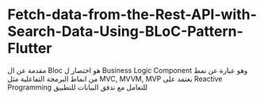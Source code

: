 # Fetch-data-from-the-Rest-API-with-Search-Data-Using-BLoC-Pattern-Flutter
مقدمة عن ال Bloc هو اختصار ل Business Logic Component   وهو عبارة عن نمط من انماط البرمجة التفاعلية مثل MVC, MVVM, MVP يعتمد على Reactive Programming للتعامل مع تدفق البيانات للتطبيق 
